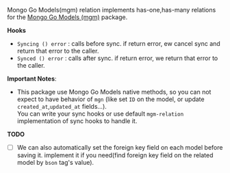 Mongo Go Models(mgm) relation implements has-one,has-many relations for the 
[Mongo Go Models (mgm)](https://github.com/kamva/mgm) package.

**Hooks**
- `Syncing () error` : calls before sync. if return error, ew cancel sync and return that error to the caller.
- `Synced () error` : calls after sync. if return error, we return that error to the caller.

**Important Notes**: 
- This package use Mongo Go Models native methods, so you can not expect to have behavior of `mgn` (like set `ID` on the model, or update `created_at`,`updated_at` fields...).  
  You can write your sync hooks or use default `mgm-relation` implementation of sync hooks to handle it.

**TODO**
- [ ] We can also automatically set the foreign key field on each model before saving it. implement it if you need(find foreign key field on the related model by `bson` tag's value).